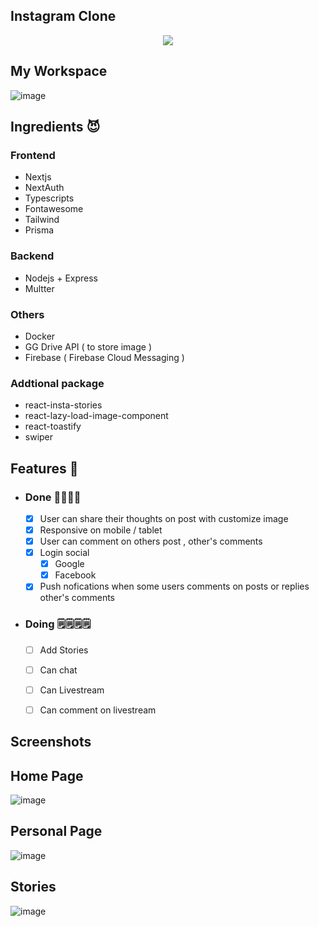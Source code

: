 ## Instagram Clone 


  

<p align="center">
<!--   [![Screenshot 2023-04-24 141536]()]() -->
  <img src="https://user-images.githubusercontent.com/86192249/233925320-9b48a5ed-e76c-4d6a-92a8-b6c0539fe0cc.png"
</p>

## My Workspace

![image](https://user-images.githubusercontent.com/86192249/233915280-895f6837-4191-4994-a849-c421a9dbfc69.png)

## Ingredients 😈
  
### Frontend
  - Nextjs 
  - NextAuth
  - Typescripts
  - Fontawesome
  - Tailwind 
  - Prisma 
### Backend
  - Nodejs + Express 
  - Multter 
### Others
  - Docker
  - GG Drive API ( to store image )
  - Firebase ( Firebase Cloud Messaging )
### Addtional package 
  - react-insta-stories
  - react-lazy-load-image-component
  - react-toastify
  - swiper
  
## Features 🤔
  - ### Done 🎉🎉🎉🎉
    - [x] User can share their thoughts on post with customize image
    - [x] Responsive on mobile / tablet
    - [x] User can comment on others post , other's comments
    - [x] Login social
      - [X] Google 
      - [x] Facebook
    - [x] Push nofications when some users comments on posts or replies other's comments
  - ### Doing 🗒🗒🗒🗒
    - [ ] Add Stories 
    - [ ] Can chat 
    - [ ] Can Livestream 
    - [ ] Can comment on livestream
    
    
    
  




## Screenshots


## Home Page

![image](https://user-images.githubusercontent.com/86192249/233914920-cb0ff13e-7f37-4a74-b27c-4911ceb77511.png)

## Personal Page

![image](https://user-images.githubusercontent.com/86192249/233915067-96ffae45-b1e1-4062-a08a-4bc398b6541b.png)
  
## Stories 

  ![image](https://github.com/GiaThuanKaren/Instagram_Clone/assets/86192249/d03318ca-7da7-47d2-b0f9-e5129b505e79)


